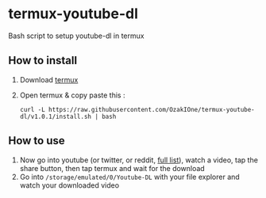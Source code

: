 # termux-youtube-dl

Bash script to setup youtube-dl in termux

## How to install

1. Download [termux](https://play.google.com/store/apps/details?id=com.termux&hl=fr&gl=US)
2. Open termux & copy paste this :

   `curl -L https://raw.githubusercontent.com/OzakIOne/termux-youtube-dl/v1.0.1/install.sh | bash`

## How to use

1. Now go into youtube (or twitter, or reddit, [full list](https://ytdl-org.github.io/youtube-dl/supportedsites.html)), watch a video, tap the share button, then tap termux and wait for the download
2. Go into `/storage/emulated/0/Youtube-DL` with your file explorer and watch your downloaded video

